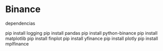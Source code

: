 # Binance

dependencias

pip install logging
pip install pandas
pip install python-binance
pip install matplotlib
pip install finplot
pip install yfinance
pip install plotly
pip install mplfinance


